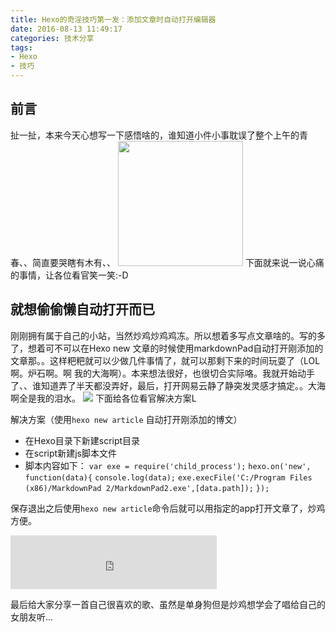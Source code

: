 ```yaml
---
title: Hexo的奇淫技巧第一发：添加文章时自动打开编辑器
date: 2016-08-13 11:49:17
categories: 技术分享
tags:
- Hexo
- 技巧
---
```

## 前言 ##
扯一扯，本来今天心想写一下感悟啥的，谁知道小件小事耽误了整个上午的青春、、简直要哭瞎有木有、、
<img src= "http://i1.piimg.com/567571/abe13cbe996fb11a.png" width="200" heght="200" class="img-center"/>
下面就来说一说心痛的事情，让各位看官笑一笑:-D
## 就想偷偷懒自动打开而已 ##
刚刚拥有属于自己的小站，当然炒鸡炒鸡鸡冻。所以想着多写点文章啥的。写的多了，想着可不可以在Hexo new 文章的时候使用markdownPad自动打开刚添加的文章那。。这样粑粑就可以少做几件事情了，就可以那剩下来的时间玩耍了（LOL啊。炉石啊。啊  我的大海啊）。本来想法很好，也很切合实际咯。我就开始动手了、、谁知道弄了半天都没弄好，最后，打开网易云静了静突发灵感才搞定。。大海啊全是我的泪水。
<img src= "http://i2.piimg.com/567571/5c90f6253a6beb6b.png" class= "img-center" />
下面给各位看官解决方案L

解决方案（使用`hexo new article` 自动打开刚添加的博文）

- 在Hexo目录下新建script目录
- 在script新建js脚本文件
- 脚本内容如下：
    `var exe = require('child_process');`
    `hexo.on('new', function(data){`
    `console.log(data);`
    `exe.execFile('C:/Program Files (x86)/MarkdownPad 2/MarkdownPad2.exe',[data.path]);`
    `});`
    
保存退出之后使用`hexo new article`命令后就可以用指定的app打开文章了，炒鸡方便。


<iframe frameborder="no" border="0" marginwidth="0" marginheight="0" width=330 height=86 src="http://music.163.com/outchain/player?type=2&id=16858400&auto=1&height=66"></iframe>


最后给大家分享一首自己很喜欢的歌、虽然是单身狗但是炒鸡想学会了唱给自己的女朋友听...


